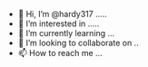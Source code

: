 - 👋 Hi, I’m @hardy317 .....
- 👀 I’m interested in .....
- 🌱 I’m currently learning ...
- 💞️ I’m looking to collaborate on ..
- 📫 How to reach me ...

<!---
hardy317/hardy317 is a ✨ special ✨ repository because its `README.md` (this file) appears on your GitHub profile.
You can click the Preview link to take a look at your changes.
--->
